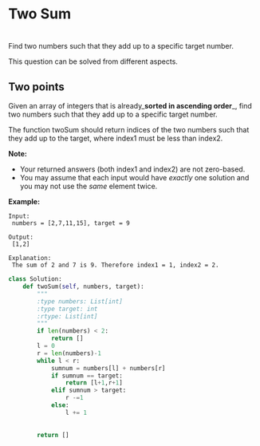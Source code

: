 # Two Sum

# 

Find two numbers such that they add up to a specific target number.

This question can be solved from different aspects.

## Two points

Given an array of integers that is already_**sorted in ascending order**_, find two numbers such that they add up to a specific target number.

The function twoSum should return indices of the two numbers such that they add up to the target, where index1 must be less than index2.

**Note:**

* Your returned answers \(both index1 and index2\) are not zero-based.
* You may assume that each input would have
  _exactly_
  one solution and you may not use the
  _same_
  element twice.

**Example:**

```
Input:
 numbers = [2,7,11,15], target = 9

Output:
 [1,2]

Explanation:
 The sum of 2 and 7 is 9. Therefore index1 = 1, index2 = 2.
```



```py
class Solution:
    def twoSum(self, numbers, target):
        """
        :type numbers: List[int]
        :type target: int
        :rtype: List[int]
        """
        if len(numbers) < 2:
            return []
        l = 0
        r = len(numbers)-1
        while l < r:
            sumnum = numbers[l] + numbers[r]
            if sumnum == target:
                return [l+1,r+1]
            elif sumnum > target:
                r -=1
            else:
                l += 1
            
           
        return []
                
            
            
        
```



